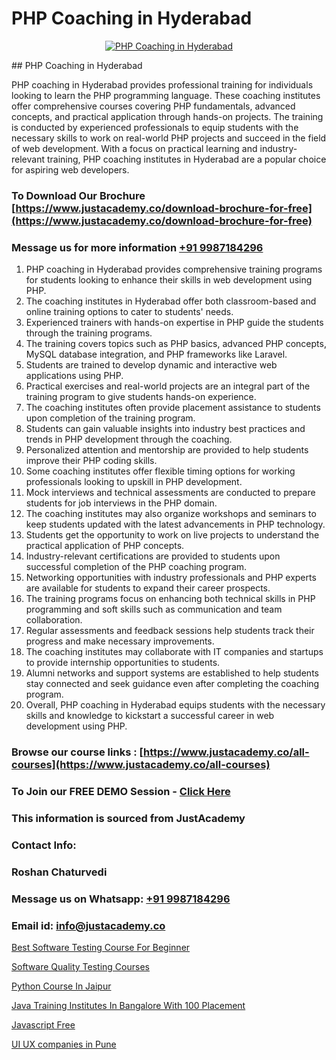 # PHP Coaching in Hyderabad

<p align="center">
  <a href="https://justacademy.co/course-detail/php-training">
    <img src="https://justacademy.co/storage2/course_image/1676637155_course_image.webp" alt="PHP Coaching in Hyderabad">
  </a>
</p>
## PHP Coaching in Hyderabad

PHP coaching in Hyderabad provides professional training for individuals looking to learn the PHP programming language. These coaching institutes offer comprehensive courses covering PHP fundamentals, advanced concepts, and practical application through hands-on projects. The training is conducted by experienced professionals to equip students with the necessary skills to work on real-world PHP projects and succeed in the field of web development. With a focus on practical learning and industry-relevant training, PHP coaching institutes in Hyderabad are a popular choice for aspiring web developers.
### To Download Our Brochure [https://www.justacademy.co/download-brochure-for-free](https://www.justacademy.co/download-brochure-for-free)
### Message us for more information [+91 9987184296](https://api.whatsapp.com/send?phone=919987184296)
1) PHP coaching in Hyderabad provides comprehensive training programs for students looking to enhance their skills in web development using PHP.
2) The coaching institutes in Hyderabad offer both classroom-based and online training options to cater to students' needs.
3) Experienced trainers with hands-on expertise in PHP guide the students through the training programs.
4) The training covers topics such as PHP basics, advanced PHP concepts, MySQL database integration, and PHP frameworks like Laravel.
5) Students are trained to develop dynamic and interactive web applications using PHP.
6) Practical exercises and real-world projects are an integral part of the training program to give students hands-on experience.
7) The coaching institutes often provide placement assistance to students upon completion of the training program.
8) Students can gain valuable insights into industry best practices and trends in PHP development through the coaching.
9) Personalized attention and mentorship are provided to help students improve their PHP coding skills.
10) Some coaching institutes offer flexible timing options for working professionals looking to upskill in PHP development.
11) Mock interviews and technical assessments are conducted to prepare students for job interviews in the PHP domain.
12) The coaching institutes may also organize workshops and seminars to keep students updated with the latest advancements in PHP technology.
13) Students get the opportunity to work on live projects to understand the practical application of PHP concepts.
14) Industry-relevant certifications are provided to students upon successful completion of the PHP coaching program.
15) Networking opportunities with industry professionals and PHP experts are available for students to expand their career prospects.
16) The training programs focus on enhancing both technical skills in PHP programming and soft skills such as communication and team collaboration.
17) Regular assessments and feedback sessions help students track their progress and make necessary improvements.
18) The coaching institutes may collaborate with IT companies and startups to provide internship opportunities to students.
19) Alumni networks and support systems are established to help students stay connected and seek guidance even after completing the coaching program.
20) Overall, PHP coaching in Hyderabad equips students with the necessary skills and knowledge to kickstart a successful career in web development using PHP.

### Browse our course links : [https://www.justacademy.co/all-courses](https://www.justacademy.co/all-courses) 
### To Join our FREE DEMO Session - [Click Here](https://www.justacademy.co/register-for-course-demo)


### This information is sourced from JustAcademy
### Contact Info:
### Roshan Chaturvedi
### Message us on Whatsapp: [+91 9987184296](https://api.whatsapp.com/send?phone=919987184296)
### Email id: [info@justacademy.co](mailto:info@justacademy.co)
                
[Best Software Testing Course For Beginner](https://www.linkedin.com/pulse/best-software-testing-course-beginner-justacademy-berlin-f98be?trackingId=HXnkvtQNC4MFP6RmV1SZyQ%3D%3D&lipi=urn%3Ali%3Apage%3Ad_flagship3_company_admin%3BTlJqsmxlRpm4BSTOQJNHnA%3D%3D)

[Software Quality Testing Courses](https://www.linkedin.com/pulse/software-quality-testing-courses-justacademy-ahmedabad-sfkle?trackingId=yCjLO06YCIhYstmoaQeYdw%3D%3D&lipi=urn%3Ali%3Apage%3Ad_flagship3_company_admin%3BBLvwE5WSQ1yNRcYM20AJ%2Fw%3D%3D)

[Python Course In Jaipur](https://medium.com/@mistersumit961/python-course-in-jaipur-964f207f74bc)

[Java Training Institutes In Bangalore With 100 Placement](https://medium.com/@prempja40/java-training-institutes-in-bangalore-with-100-placement-1d34ef65b44e)

[Javascript Free](https://justacademyin.github.io/justacademy/javascript-free)

[UI UX companies in Pune](https://justacademyin.github.io/justacademy/ui-ux-companies-in-pune)

